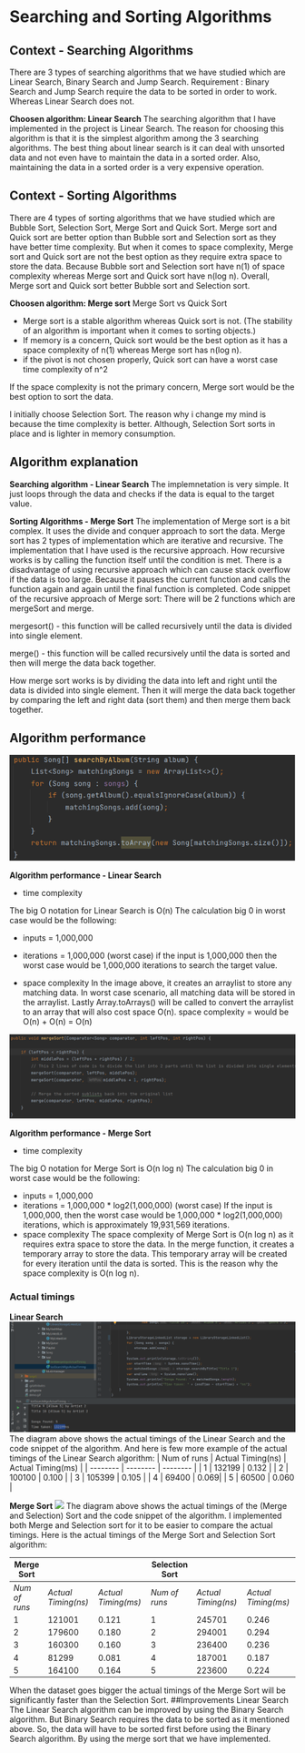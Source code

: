 # Searching and Sorting Algorithms
## Context - Searching Algorithms
There are 3 types of searching algorithms that we have studied which are Linear Search, Binary Search and Jump Search.
Requirement : Binary Search and Jump Search require the data to be sorted in order to work. Whereas Linear Search does not.

**Choosen algorithm: Linear Search**
The searching algorithm that I have implemented in the project is Linear Search.
The reason for choosing this algorithm is that it is the simplest algorithm among the 3 searching algorithms.
The best thing about linear search is it can deal with unsorted data and not even have to maintain the data in a sorted order.
Also, maintaining the data in a sorted order is a very expensive operation.

## Context - Sorting Algorithms
There are 4 types of sorting algorithms that we have studied which are Bubble Sort, Selection Sort, Merge Sort and Quick Sort.
Merge sort and Quick sort are better option than Bubble sort and Selection sort as they have better time complexity.
But when it comes to space complexity, Merge sort and Quick sort are not the best option as they require extra space to store the data.
Because Bubble sort and Selection sort have n(1) of space complexity whereas Merge sort and Quick sort have n(log n).
Overall, Merge sort and Quick sort better Bubble sort and Selection sort.

**Choosen algorithm: Merge sort**
Merge Sort vs Quick Sort
- Merge sort is a stable algorithm whereas Quick sort is not. (The stability of an algorithm is important when it comes to sorting objects.)
- If memory is a concern, Quick sort would be the best option as it has a space complexity of n(1) whereas Merge sort has n(log n).
- if the pivot is not chosen properly, Quick sort can have a worst case time complexity of n^2

If the space complexity is not the primary concern, Merge sort would be the best option to sort the data.

I initially choose Selection Sort. The reason why i change my mind is because the time complexity is better. Although, Selection Sort sorts in place and is lighter in memory consumption.


## Algorithm explanation
**Searching algorithm - Linear Search**
The implemnetation is very simple. It just loops through the data and checks if the data is equal to the target value.

**Sorting Algorithms - Merge Sort**
The implementation of Merge sort is a bit complex. It uses the divide and conquer approach to sort the data.
Merge sort has 2 types of implementation which are iterative and recursive. The implementation that I have used is the recursive approach.
How recursive works is by calling the function itself until the condition is met.
There is a disadvantage of using recursive approach which can cause stack overflow if the data is too large.
Because it pauses the current function and calls the function again and again until the final function is completed.
Code snippet of the recursive approach of Merge sort:
There will be 2 functions which are mergeSort and merge.

mergesort() - this function will be called recursively until the data is divided into single element. 

merge() - this function will be called recursively until the data is sorted and then will merge the data back together.

How merge sort works is by dividing the data into left and right until the data is divided into single element.
Then it will merge the data back together by comparing the left and right data (sort them) and then merge them back together.

## Algorithm performance
![](searchAlgo.png)

**Algorithm performance - Linear Search** 
- time complexity

The big O notation for Linear Search is O(n)
The calculation big 0 in worst case would be the following:
- inputs = 1,000,000
- iterations = 1,000,000 (worst case)
if the input is 1,000,000 then the worst case would be 1,000,000 iterations to search the target value.


- space complexity
In the image above, it creates an arraylist to store any matching data.
In worst case scenario, all matching data will be stored in the arraylist.
Lastly Array.toArrays() will be called to convert the arraylist to an array that will also cost space O(n).
space complexity = would be O(n) + O(n) = O(n)
  
![](sortAlgo.png)

**Algorithm performance - Merge Sort**
- time complexity

The big O notation for Merge Sort is O(n log n)
The calculation big 0 in worst case would be the following:
- inputs = 1,000,000
- iterations = 1,000,000 * log2(1,000,000) (worst case)
If the input is 1,000,000, then the worst case would be 1,000,000 * log2(1,000,000) iterations, which is approximately 19,931,569 iterations.
- space complexity
The space complexity of Merge Sort is O(n log n) as it requires extra space to store the data. 
In the merge function, it creates a temporary array to store the data.
This temporary array will be created for every iteration until the data is sorted.
This is the reason why the space complexity is O(n log n).

### Actual timings
**Linear Search**
![](searchAlgoActualTiming.png)
The diagram above shows the actual timings of the Linear Search and the code snippet of the algorithm.
And here is few more example of the actual timings of the Linear Search algorithm:
| Num of runs | Actual Timing(ns) | Actual Timing(ms) |
| -------- | -------- | -------- |
| 1 | 132199 | 0.132 |
| 2 | 100100 | 0.100 |
| 3 | 105399 | 0.105 |
| 4 | 69400 | 0.069|
| 5 | 60500 | 0.060 |

**Merge Sort**
![](sortAlgoActualTiming.png)
The diagram above shows the actual timings of the (Merge and Selection) Sort and the code snippet of the algorithm.
I implemented both Merge and Selection sort for it to be easier to compare the actual timings.
Here is the actual timings of the Merge Sort and Selection Sort algorithm:

| Merge Sort |  |  | Selection Sort |  |  |
| -------- | -------- | -------- | -------- | -------- | -------- |
| *Num of runs* | *Actual Timing(ns)* | *Actual Timing(ms)* | *Num of runs* | *Actual Timing(ns)* | *Actual Timing(ms)* |
| 1 | 121001 | 0.121 | 1 | 245701 | 0.246 |
| 2 | 179600 | 0.180 | 2 | 294001 | 0.294 |
| 3 | 160300 | 0.160 | 3 | 236400 | 0.236 |
| 4 | 81299 | 0.081 | 4 | 187001 | 0.187 |
| 5 | 164100 | 0.164 | 5 | 223600 | 0.224 |


When the dataset goes bigger the actual timings of the Merge Sort will be significantly faster than the Selection Sort.
##Improvements
    Linear Search
The Linear Search algorithm can be improved by using the Binary Search algorithm. 
But Binary Search requires the data to be sorted as it mentioned above. 
So, the data will have to be sorted first before using the Binary Search algorithm. 
By using the merge sort that we have implemented.

